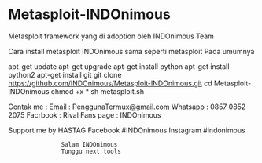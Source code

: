 # Metasploit-INDOnimous
Metasploit framework yang di adoption oleh INDOnimous Team


Cara install metasploit INDOnimous sama seperti metasploit Pada umumnya

apt-get update 
apt-get upgrade 
apt-get install python
apt-get install python2 
apt-get install git 
git clone https://github.com/INDOnimous/Metasploit-INDOnimous.git
cd Metasploit-INDOnimous 
chmod +x *
sh metasploit.sh


Contak me :
 Email : PenggunaTermux@gmail.com
 Whatsapp : 0857 0852 2075 
 Facrbook : Rival
 Fans page : INDOnimous 
 
 
 Support me by HASTAG Facebook #INDOnimous 
                      Instagram #indonimous 
                      
                      
                      
                      
                   Salam INDOnimous 
                   Tunggu next tools
